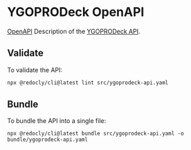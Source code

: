 # YGOPRODeck OpenAPI

[OpenAPI](https://www.openapis.org/) Description of the [YGOPRODeck API](https://ygoprodeck.com/api-guide/).

## Validate
 
To validate the API:
 
 
```bash
npx @redocly/cli@latest lint src/ygoprodeck-api.yaml
```

## Bundle

To bundle the API into a single file:

```
npx @redocly/cli@latest bundle src/ygoprodeck-api.yaml -o bundle/ygoprodeck-api.yaml
```
